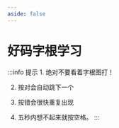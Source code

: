 ```yaml
---
aside: false
---
```

<script setup>
import Train from "../components/train/TrainZigen.vue"
import {high} from "./high.ts"
</script>
# 好码字根学习
<Train zigenFont = "heiti-Unyaa" name = "Unyaa-code" :high trainBoth hasClass/>
:::info 提示
1. 绝对不要看着字根图打！

2. 按对会自动跳下一个

3. 按错会很快重复出现

4. 五秒内想不起来就按空格。
:::
